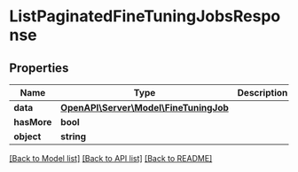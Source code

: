 # ListPaginatedFineTuningJobsResponse

## Properties
Name | Type | Description | Notes
------------ | ------------- | ------------- | -------------
**data** | [**OpenAPI\Server\Model\FineTuningJob**](FineTuningJob.md) |  | 
**hasMore** | **bool** |  | 
**object** | **string** |  | 

[[Back to Model list]](../README.md#documentation-for-models) [[Back to API list]](../README.md#documentation-for-api-endpoints) [[Back to README]](../README.md)


